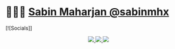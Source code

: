 # 👨🏻‍💻 [Sabin Maharjan @sabinmhx](sabin-maharjan.com.np)
[![Socials]]
<p align="center">
  <a href="https://linkedin.com/in/sabinmhx">
    <img src="https://skillicons.dev/icons?i=linkedin" />
  </a>
  <a href="https://twitter.com/sabinmhx">
    <img src="https://skillicons.dev/icons?i=twitter" />
  </a>
  <a href="https://instagram.com/sabinmhx">
    <img src="https://skillicons.dev/icons?i=instagram" />
  </a>
</p>
